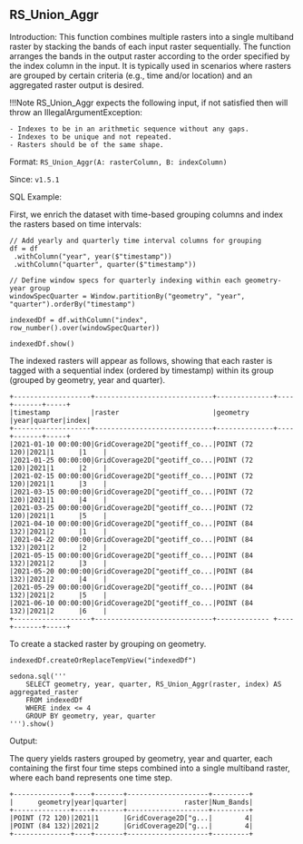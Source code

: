 <!--
 Licensed to the Apache Software Foundation (ASF) under one
 or more contributor license agreements.  See the NOTICE file
 distributed with this work for additional information
 regarding copyright ownership.  The ASF licenses this file
 to you under the Apache License, Version 2.0 (the
 "License"); you may not use this file except in compliance
 with the License.  You may obtain a copy of the License at

   http://www.apache.org/licenses/LICENSE-2.0

 Unless required by applicable law or agreed to in writing,
 software distributed under the License is distributed on an
 "AS IS" BASIS, WITHOUT WARRANTIES OR CONDITIONS OF ANY
 KIND, either express or implied.  See the License for the
 specific language governing permissions and limitations
 under the License.
 -->

## RS_Union_Aggr

Introduction: This function combines multiple rasters into a single multiband raster by stacking the bands of each input raster sequentially. The function arranges the bands in the output raster according to the order specified by the index column in the input. It is typically used in scenarios where rasters are grouped by certain criteria (e.g., time and/or location) and an aggregated raster output is desired.

!!!Note
RS_Union_Aggr expects the following input, if not satisfied then will throw an IllegalArgumentException:

    - Indexes to be in an arithmetic sequence without any gaps.
    - Indexes to be unique and not repeated.
    - Rasters should be of the same shape.

Format: `RS_Union_Aggr(A: rasterColumn, B: indexColumn)`

Since: `v1.5.1`

SQL Example:

First, we enrich the dataset with time-based grouping columns and index the rasters based on time intervals:

```
// Add yearly and quarterly time interval columns for grouping
df = df
 .withColumn("year", year($"timestamp"))
 .withColumn("quarter", quarter($"timestamp"))

// Define window specs for quarterly indexing within each geometry-year group
windowSpecQuarter = Window.partitionBy("geometry", "year", "quarter").orderBy("timestamp")

indexedDf = df.withColumn("index", row_number().over(windowSpecQuarter))

indexedDf.show()
```

The indexed rasters will appear as follows, showing that each raster is tagged with a sequential index (ordered by timestamp) within its group (grouped by geometry, year and quarter).

```
+-------------------+-----------------------------+--------------+----+-------+-----+
|timestamp          |raster                       |geometry      |year|quarter|index|
+-------------------+-----------------------------+--------------+----+-------+-----+
|2021-01-10 00:00:00|GridCoverage2D["geotiff_co...|POINT (72 120)|2021|1      |1    |
|2021-01-25 00:00:00|GridCoverage2D["geotiff_co...|POINT (72 120)|2021|1      |2    |
|2021-02-15 00:00:00|GridCoverage2D["geotiff_co...|POINT (72 120)|2021|1      |3    |
|2021-03-15 00:00:00|GridCoverage2D["geotiff_co...|POINT (72 120)|2021|1      |4    |
|2021-03-25 00:00:00|GridCoverage2D["geotiff_co...|POINT (72 120)|2021|1      |5    |
|2021-04-10 00:00:00|GridCoverage2D["geotiff_co...|POINT (84 132)|2021|2      |1    |
|2021-04-22 00:00:00|GridCoverage2D["geotiff_co...|POINT (84 132)|2021|2      |2    |
|2021-05-15 00:00:00|GridCoverage2D["geotiff_co...|POINT (84 132)|2021|2      |3    |
|2021-05-20 00:00:00|GridCoverage2D["geotiff_co...|POINT (84 132)|2021|2      |4    |
|2021-05-29 00:00:00|GridCoverage2D["geotiff_co...|POINT (84 132)|2021|2      |5    |
|2021-06-10 00:00:00|GridCoverage2D["geotiff_co...|POINT (84 132)|2021|2      |6    |
+-------------------+-----------------------------+------------- +----+-------+-----+
```

To create a stacked raster by grouping on geometry.

```
indexedDf.createOrReplaceTempView("indexedDf")

sedona.sql('''
    SELECT geometry, year, quarter, RS_Union_Aggr(raster, index) AS aggregated_raster
    FROM indexedDf
    WHERE index <= 4
    GROUP BY geometry, year, quarter
''').show()
```

Output:

The query yields rasters grouped by geometry, year and quarter, each containing the first four time steps combined into a single multiband raster, where each band represents one time step.

```
+--------------+----+-------+--------------------+---------+
|      geometry|year|quarter|              raster|Num_Bands|
+--------------+----+-------+--------------------+---------+
|POINT (72 120)|2021|1      |GridCoverage2D["g...|        4|
|POINT (84 132)|2021|2      |GridCoverage2D["g...|        4|
+--------------+----+-------+--------------------+---------+
```
